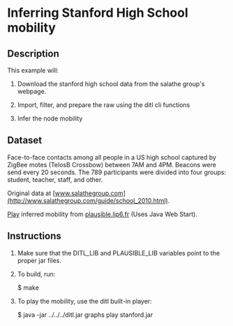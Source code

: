 Inferring Stanford High School mobility
=======================================

Description
-----------

This example will: 

1. Download the stanford high school data from the salathe group's
webpage.

2. Import, filter, and prepare the raw using the ditl cli functions

3. Infer the node mobility


Dataset
-------

Face-to-face contacts among all people in a US high school captured by
ZigBee motes (TelosB Crossbow) between 7AM and 4PM. Beacons were send
every 20 seconds. The 789 participants were divided into four groups:
student, teacher, staff, and other.

Original data at [www.salathegroup.com](http://www.salathegroup.com/guide/school_2010.html).

[Play](http://plausible.lip6.fr/stanford.jnlp) inferred mobility from [plausible.lip6.fr](http://plausible.lip6.fr) (Uses Java Web Start).

Instructions
------------

1. Make sure that the DITL\_LIB and PLAUSIBLE\_LIB variables point to
the proper jar files.

2. To build, run:

    $ make

3. To play the mobility, use the ditl built-in player:

    $ java -jar ../../../ditl.jar graphs play stanford.jar
